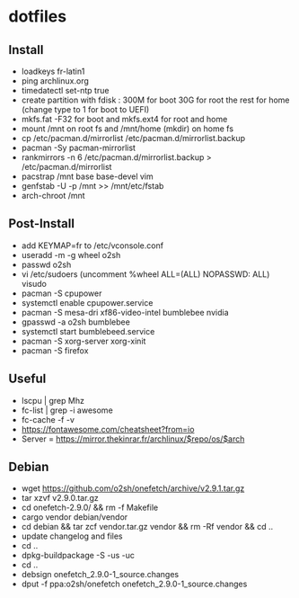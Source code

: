 # dotfiles

## Install

* loadkeys fr-latin1
* ping archlinux.org
* timedatectl set-ntp true
* create partition with fdisk : 300M for boot 30G for root the rest for home (change type to 1 for boot to UEFI)
* mkfs.fat -F32 for boot and mkfs.ext4 for root and home
* mount /mnt on root fs and /mnt/home (mkdir) on home fs
* cp /etc/pacman.d/mirrorlist /etc/pacman.d/mirrorlist.backup
* pacman -Sy pacman-mirrorlist
* rankmirrors -n 6 /etc/pacman.d/mirrorlist.backup > /etc/pacman.d/mirrorlist
* pacstrap /mnt base base-devel vim
* genfstab -U -p /mnt >> /mnt/etc/fstab
* arch-chroot /mnt

## Post-Install

* add KEYMAP=fr to /etc/vconsole.conf
* useradd -m -g wheel o2sh
* passwd o2sh
* vi /etc/sudoers (uncomment %wheel ALL=(ALL) NOPASSWD: ALL) visudo
* pacman -S cpupower
* systemctl enable cpupower.service
* pacman -S mesa-dri xf86-video-intel bumblebee nvidia
* gpasswd -a o2sh bumblebee
* systemctl start bumblebeed.service
* pacman -S xorg-server xorg-xinit
* pacman -S firefox

## Useful

* lscpu | grep Mhz
* fc-list | grep -i awesome
* fc-cache -f -v
* https://fontawesome.com/cheatsheet?from=io
* Server = https://mirror.thekinrar.fr/archlinux/$repo/os/$arch

## Debian

* wget https://github.com/o2sh/onefetch/archive/v2.9.1.tar.gz
* tar xzvf v2.9.0.tar.gz
* cd onefetch-2.9.0/ && rm -f Makefile
* cargo vendor debian/vendor
* cd debian && tar zcf vendor.tar.gz vendor && rm -Rf vendor && cd ..
* update changelog and files
* cd ..
* dpkg-buildpackage -S -us -uc
* cd ..
* debsign onefetch_2.9.0-1_source.changes
* dput -f ppa:o2sh/onefetch onefetch_2.9.0-1_source.changes

